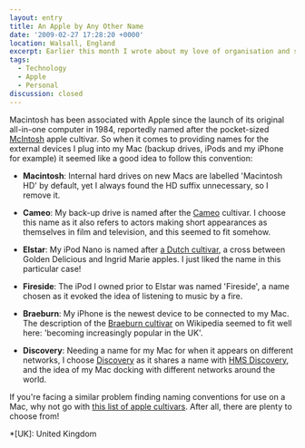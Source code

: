 ```yaml
---
layout: entry
title: An Apple by Any Other Name
date: '2009-02-27 17:28:20 +0000'
location: Walsall, England
excerpt: Earlier this month I wrote about my love of organisation and systems. One such example is how I name the devices I attach to my Mac.
tags:
  - Technology
  - Apple
  - Personal
discussion: closed
---
```

Macintosh has been associated with Apple since the launch of its original all-in-one computer in 1984, reportedly named after the pocket-sized [McIntosh][1] apple cultivar. So when it comes to providing names for the external devices I plug into my Mac (backup drives, iPods and my iPhone for example) it seemed like a good idea to follow this convention:

  * **Macintosh**: Internal hard drives on new Macs are labelled 'Macintosh HD' by default, yet I always found the HD suffix unnecessary, so I remove it.

  * **Cameo**: My back-up drive is named after the [Cameo][2] cultivar. I choose this name as it also refers to actors making short appearances as themselves in film and television, and this seemed to fit somehow.

  * **Elstar**: My iPod Nano is named after [a Dutch cultivar][3], a cross between Golden Delicious and Ingrid Marie apples. I just liked the name in this particular case!

  * **Fireside**: The iPod I owned prior to Elstar was named 'Fireside', a name chosen as it evoked the idea of listening to music by a fire.

  * **Braeburn**: My iPhone is the newest device to be connected to my Mac. The description of the [Braeburn cultivar][4] on Wikipedia seemed to fit well here: 'becoming increasingly popular in the UK'.

  * **Discovery**: Needing a name for my Mac for when it appears on different networks, I choose [Discovery][5] as it shares a name with [HMS Discovery][6], and the idea of my Mac docking with different networks around the world.

If you're facing a similar problem finding naming conventions for use on a Mac, why not go with [this list of apple cultivars][7]. After all, there are plenty to choose from!

[1]: http://en.wikipedia.org/wiki/McIntosh_(apple)
[2]: http://en.wikipedia.org/wiki/Cameo_(apple)
[3]: http://en.wikipedia.org/wiki/Elstar
[4]: http://en.wikipedia.org/wiki/Braeburn
[5]: http://en.wikipedia.org/wiki/Discovery_(apple)
[6]: http://en.wikipedia.org/wiki/HMS_Discovery
[7]: http://en.wikipedia.org/wiki/List_of_apple_cultivars

*[UK]: United Kingdom
